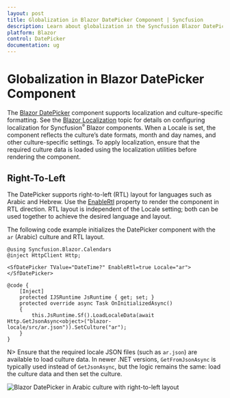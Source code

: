 ```yaml
---
layout: post
title: Globalization in Blazor DatePicker Component | Syncfusion
description: Learn about globalization in the Syncfusion Blazor DatePicker, including localization, culture-specific formatting, and right-to-left (RTL) layout support.
platform: Blazor
control: DatePicker
documentation: ug
---
```


# Globalization in Blazor DatePicker Component

The [Blazor DatePicker](https://www.syncfusion.com/blazor-components/blazor-datepicker) component supports localization and culture-specific formatting. See the [Blazor Localization](https://blazor.syncfusion.com/documentation/common/localization) topic for details on configuring localization for Syncfusion<sup style="font-size:70%">&reg;</sup> Blazor components. When a Locale is set, the component reflects the culture’s date formats, month and day names, and other culture-specific settings. To apply localization, ensure that the required culture data is loaded using the localization utilities before rendering the component.

## Right-To-Left

The DatePicker supports right-to-left (RTL) layout for languages such as Arabic and Hebrew. Use the [EnableRtl](https://help.syncfusion.com/cr/blazor/Syncfusion.Blazor.Calendars.SfDatePicker-1.html#Syncfusion_Blazor_Calendars_SfDatePicker_1_EnableRtl) property to render the component in RTL direction. RTL layout is independent of the Locale setting; both can be used together to achieve the desired language and layout.

The following code example initializes the DatePicker component with the `ar` (Arabic) culture and RTL layout.

```cshtml
@using Syncfusion.Blazor.Calendars
@inject HttpClient Http;

<SfDatePicker TValue="DateTime?" EnableRtl=true Locale="ar"></SfDatePicker>

@code {
    [Inject]
    protected IJSRuntime JsRuntime { get; set; }
    protected override async Task OnInitializedAsync()
    {
        this.JsRuntime.Sf().LoadLocaleData(await Http.GetJsonAsync<object>("blazor-locale/src/ar.json")).SetCulture("ar");
    }
}
```

N> Ensure that the required locale JSON files (such as `ar.json`) are available to load culture data. In newer .NET versions, `GetFromJsonAsync` is typically used instead of `GetJsonAsync`, but the logic remains the same: load the culture data and then set the culture.

![Blazor DatePicker in Arabic culture with right-to-left layout](./images/blazor-datepicker-right-to-left.png)